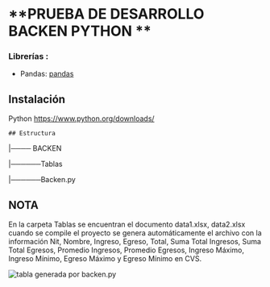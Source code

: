   

# **PRUEBA DE DESARROLLO BACKEN PYTHON **

  
  

### Librerías :

- Pandas: [pandas](https://sparkbyexamples.com/pandas/install-pandas-on-windows/)

## Instalación

 Python
https://www.python.org/downloads/

```
## Estructura
```
|──── BACKEN

|──────Tablas

|──────Backen.py


## NOTA

  En la carpeta Tablas se encuentran el documento data1.xlsx, data2.xlsx cuando se compile el proyecto se genera automáticamente el archivo con la información Nit, Nombre, Ingreso, Egreso, Total, Suma Total Ingresos, Suma Total Egresos, Promedio Ingresos, Promedio Egresos, Ingreso Máximo, Ingreso Mínimo, Egreso Máximo y Egreso Mínimo en CVS.
  
![tabla generada por backen.py](https://photos.app.goo.gl/VsDyLzmKFE8aqtT58)